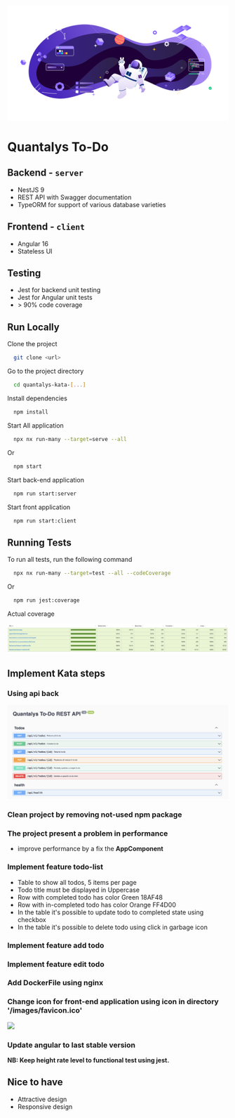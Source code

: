 
![](./images/welcome-banner.svg)

# Quantalys To-Do

## Backend - `server`

- NestJS 9
- REST API with Swagger documentation
- TypeORM for support of various database varieties

## Frontend - `client`

- Angular 16
- Stateless UI

## Testing

- Jest for backend unit testing
- Jest for Angular unit tests
- \> 90% code coverage

## Run Locally

Clone the project

```bash
  git clone <url>
```

Go to the project directory

```bash
  cd quantalys-kata-[...]
```

Install dependencies

```bash
  npm install
```

Start All application

```bash
  npx nx run-many --target=serve --all
```

Or

```bash
  npm start
```

Start back-end application

```bash
  npm run start:server
```

Start front application

```bash
  npm run start:client
```

## Running Tests

To run all tests, run the following command

```bash
  npx nx run-many --target=test --all --codeCoverage
```

Or

```bash
  npm run jest:coverage
```

Actual coverage

![](./images/test-coverage.png)

## Implement Kata steps

### Using api back

![](./images/swagger.png)

### Clean project by removing not-used npm package

### The project present a problem in performance

- improve performance by a fix the __AppComponent__

### Implement feature todo-list

- Table to show all todos, 5 items per page
- Todo title must be displayed in Uppercase
- Row with completed todo has color Green 18AF48
- Row with in-completed todo has color Orange FF4D00
- In the table it's possible to update todo to completed state using checkbox
- In the table it's possible to delete todo using click in garbage icon

### Implement feature add todo

### Implement feature edit todo

### Add DockerFile using nginx

### Change icon for front-end application using icon in directory '/images/favicon.ico'

![](./images/favicon.ico)

### Update angular to last stable version

__NB: Keep height rate level to functional test using jest.__

## Nice to have

- Attractive design
- Responsive design
